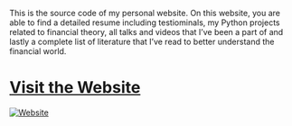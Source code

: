 This is the source code of my personal website. On this website, you are able to find a detailed resume including testiominals, my Python projects related to financial theory, all talks and videos that I’ve been a part of and lastly a complete list of literature that I’ve read to better understand the financial world.

# [Visit the Website](https://www.jeroenbouma.com/)

[![Website](https://github.com/JerBouma/jerbouma.github.io/assets/46355364/99689423-b7b8-4e49-87c8-bb8cc50c08a2)](https://www.jeroenbouma.com/)

